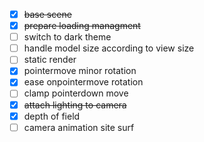- [x] ~~base scene~~
- [x] ~~prepare loading managment~~
- [ ] switch to dark theme
- [ ] handle model size according to view size
- [ ] static render
- [x] pointermove minor rotation
- [x] ease onpointermove rotation
- [ ] clamp pointerdown move
- [x] ~~attach lighting to camera~~
- [x] depth of field
- [ ] camera animation site surf